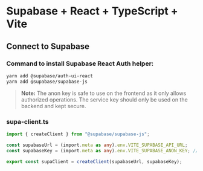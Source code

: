 # Supabase + React + TypeScript + Vite

## Connect to Supabase

### Command to install Supabase React Auth helper:

```bash
yarn add @supabase/auth-ui-react
yarn add @supabase/supabase-js
```

> **Note:** The anon key is safe to use on the frontend as it only allows authorized operations. The service key should only be used on the backend and kept secure.

### supa-client.ts

```typescript
import { createClient } from "@supabase/supabase-js";

const supabaseUrl = (import.meta as any).env.VITE_SUPABASE_API_URL;
const supabaseKey = (import.meta as any).env.VITE_SUPABASE_ANON_KEY; // Safe for frontend

export const supaClient = createClient(supabaseUrl, supabaseKey);
```


